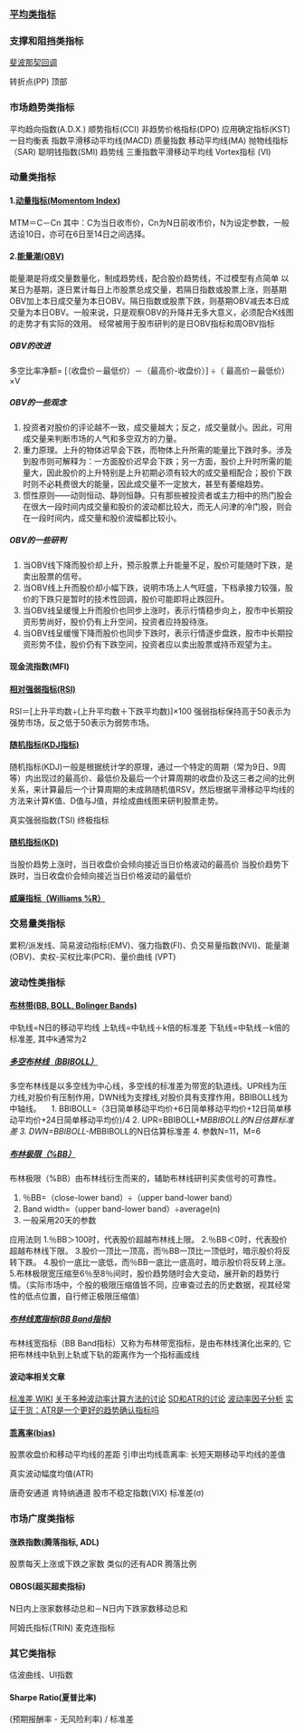 
### [平均类指标](http://wiki.mbalib.com/wiki/Category:%E5%B9%B3%E5%9D%87%E6%8C%87%E6%A0%87)


### 支撑和阻挡类指标
[斐波那契回调](https://zh.wikipedia.org/wiki/%E6%96%90%E6%B3%A2%E9%82%A3%E5%A5%91%E5%9B%9E%E8%B0%83)

转折点(PP)
顶部


### 市场趋势类指标
平均趋向指数(A.D.X.)
顺势指标(CCI)
非趋势价格指标(DPO)
应用确定指标(KST)
一目均衡表
指数平滑移动平均线(MACD)
质量指数
移动平均线(MA)
抛物线指标（SAR)
聪明钱指数(SMI)
趋势线
三重指数平滑移动平均线
Vortex指标 (VI)

### 动量类指标

#### 1.[动量指标(Momentom Index)](http://wiki.mbalib.com/wiki/%E5%8A%A8%E9%87%8F%E6%8C%87%E6%A0%87)
MTM＝C－Cn
其中：C为当日收市价，Cn为N日前收市价，N为设定参数，一般选设10日，亦可在6日至14日之间选择。

#### 2.[能量潮(OBV)](https://baike.baidu.com/item/%E8%83%BD%E9%87%8F%E6%BD%AE/10168521?fromtitle=OBV&fromid=3635727)
能量潮是将成交量数量化，制成趋势线，配合股价趋势线，不过模型有点简单
以某日为基期，逐日累计每日上市股票总成交量，若隔日指数或股票上涨，则基期OBV加上本日成交量为本日OBV。隔日指数或股票下跌，则基期OBV减去本日成交量为本日OBV。一般来说，只是观察OBV的升降并无多大意义，必须配合K线图的走势才有实际的效用。
经常被用于股市研判的是日OBV指标和周OBV指标

##### OBV的改进
多空比率净额= [（收盘价－最低价）－（最高价-收盘价）] ÷（ 最高价－最低价）×V

##### OBV的一些观念
1. 投资者对股价的评论越不一致，成交量越大；反之，成交量就小。因此，可用成交量来判断市场的人气和多空双方的力量。
2. 重力原理。上升的物体迟早会下跌，而物体上升所需的能量比下跌时多。涉及到股市则可解释为：一方面股价迟早会下跌；另一方面，股价上升时所需的能量大，因此股价的上升特别是上升初期必须有较大的成交量相配合；股价下跌时则不必耗费很大的能量，因此成交量不一定放大，甚至有萎缩趋势。
3. 惯性原则——动则恒动、静则恒静。只有那些被投资者或主力相中的热门股会在很大一段时间内成交量和股价的波动都比较大，而无人问津的冷门股，则会在一段时间内，成交量和股价波幅都比较小。

##### OBV的一些研判
1. 当OBV线下降而股价却上升，预示股票上升能量不足，股价可能随时下跌，是卖出股票的信号。
2. 当OBV线上升而股价却小幅下跌，说明市场上人气旺盛，下档承接力较强，股价的下跌只是暂时的技术性回调，股价可能即将止跌回升。
3. 当OBV线呈缓慢上升而股价也同步上涨时，表示行情稳步向上，股市中长期投资形势尚好，股价仍有上升空间，投资者应持股待涨。
4. 当OBV线呈缓慢下降而股价也同步下跌时，表示行情逐步盘跌，股市中长期投资形势不佳，股价仍有下跌空间，投资者应以卖出股票或持币观望为主。


#### 现金流指数(MFI)

#### [相对强弱指标(RSI)](https://zh.wikipedia.org/wiki/%E7%9B%B8%E5%B0%8D%E5%BC%B7%E5%BC%B1%E6%8C%87%E6%95%B8)
RSI＝[上升平均数÷(上升平均数＋下跌平均数)]×100
强弱指标保持高于50表示为强势市场，反之低于50表示为弱势市场。

#### [随机指标(KDJ指标)](http://wiki.mbalib.com/wiki/KDJ)
随机指标(KDJ)一般是根据统计学的原理，通过一个特定的周期（常为9日、9周等）内出现过的最高价、最低价及最后一个计算周期的收盘价及这三者之间的比例关系，来计算最后一个计算周期的未成熟随机值RSV，然后根据平滑移动平均线的方法来计算K值、D值与J值，并绘成曲线图来研判股票走势。

真实强弱指数(TSI)
终极指标

#### [随机指标(KD)](https://zh.wikipedia.org/wiki/%E9%9A%8F%E6%9C%BA%E6%8C%87%E6%A0%87)
当股价趋势上涨时，当日收盘价会倾向接近当日价格波动的最高价
当股价趋势下跌时，当日收盘价会倾向接近当日价格波动的最低价

#### [威廉指标（Williams %R）](https://zh.wikipedia.org/wiki/%E5%A8%81%E5%BB%89%E6%8C%87%E6%A8%99)


### 交易量类指标
累积/派发线、简易波动指标(EMV)、强力指数(FI)、负交易量指数(NVI)、能量潮(OBV)、卖权-买权比率(PCR)、量价曲线 (VPT)

### 波动性类指标

#### [布林带(BB, BOLL, Bolinger Bands)](http://wiki.mbalib.com/wiki/%E5%B8%83%E6%9E%97%E7%BA%BF%E6%8C%87%E6%A0%87)
中轨线=N日的移动平均线
上轨线=中轨线＋k倍的标准差
下轨线=中轨线－k倍的标准差,
其中k通常为2
##### [多空布林线（BBIBOLL）](http://wiki.mbalib.com/wiki/%E5%A4%9A%E7%A9%BA%E5%B8%83%E6%9E%97%E7%BA%BF)
多空布林线是以多空线为中心线，多空线的标准差为带宽的轨道线。UPR线为压力线,对股价有压制作用，DWN线为支撑线,对股价具有支撑作用，BBIBOLL线为中轴线。
　1. BBIBOLL=（3日简单移动平均价+6日简单移动平均价+12日简单移动平均价+24日简单移动平均价)/4
  2. UPR=BBIBOLL+M*BBIBOLL的N日估算标准差
  3. DWN=BBIBOLL-M*BBIBOLL的N日估算标准差
  4. 参数N=11，M=6

##### [布林极限（%BB）](http://wiki.mbalib.com/wiki/%E5%B8%83%E6%9E%97%E6%9E%81%E9%99%90)
布林极限（%BB）由布林线衍生而来的，辅助布林线研判买卖信号的可靠性。
  1. ％BB=（close-lower band）÷（upper band-lower band）
  2. Band width=（upper band-lower band）÷average(n)
  3. 一般采用20天的参数

  应用法则
  1.％BB＞100时，代表股价超越布林线上限。
  2.％BB＜0时，代表股价超越布林线下限。
  3.股价一顶比一顶高，而％BB一顶比一顶低时，暗示股价将反转下跌。
  4.股价一底比一底低，而％BB一底比一底高时，暗示股价将反转上涨。
  5.布林极限宽压缩至6％至8％间时，股价趋势随时会大变动，展开新的趋势行情。（实际市场中，个股的极限压缩值皆不同，应审查过去的历史数据，视其经常性的低点位置，自行修正极限压缩值）

##### [布林线宽指标(BB Band指标)](http://wiki.mbalib.com/wiki/%E5%B8%83%E6%9E%97%E7%BA%BF%E5%AE%BD%E6%8C%87%E6%A0%87)
布林线宽指标（BB Band指标）又称为布林带宽指标，是由布林线演化出来的, 它把布林线中轨到上轨或下轨的距离作为一个指标画成线

#### 波动率相关文章
[标准差 WIKI](https://zh.wikipedia.org/wiki/%E6%A8%99%E6%BA%96%E5%B7%AE)
[关于多种波动率计算方法的讨论](https://www.zhihu.com/question/19770602)
[SD和ATR的讨论](https://xueqiu.com/8287840120/66581287)
[波动率因子分析](https://www.ricequant.com/community/topic/4185/)
[实证干货：ATR是一个更好的趋势确认指标吗](https://wallstreetcn.com/articles/250206)

#### [乖离率(bias)](https://zh.wikipedia.org/wiki/%E4%B9%96%E9%9B%A2%E7%8E%87)
股票收盘价和移动平均线的差距
引申出均线乖离率: 长短天期移动平均线的差值

真实波动幅度均值(ATR)

唐奇安通道
肯特纳通道
股市不稳定指数(VIX)
标准差(σ)


### 市场广度类指标
#### 涨跌指数(腾落指标, ADL)
股票每天上涨或下跌之家数
类似的还有ADR 腾落比例

#### OBOS(超买超卖指标)
N日内上涨家数移动总和－N日内下跌家数移动总和


阿姆氏指标(TRIN)
麦克连指标

### 其它类指标
估波曲线、UI指数


#### Sharpe Ratio(夏普比率)
(预期报酬率 - 无风险利率) / 标准差

